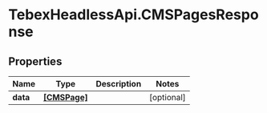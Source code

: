 # TebexHeadlessApi.CMSPagesResponse

## Properties

Name | Type | Description | Notes
------------ | ------------- | ------------- | -------------
**data** | [**[CMSPage]**](CMSPage.md) |  | [optional] 


